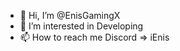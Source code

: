 - 👋 Hi, I’m @EnisGamingX
- 👀 I’m interested in Developing
- 📫 How to reach me Discord => iEnis

<!---
EnisGamingX/EnisGamingX is a ✨ special ✨ repository because its `README.md` (this file) appears on your GitHub profile.
You can click the Preview link to take a look at your changes.
--->
